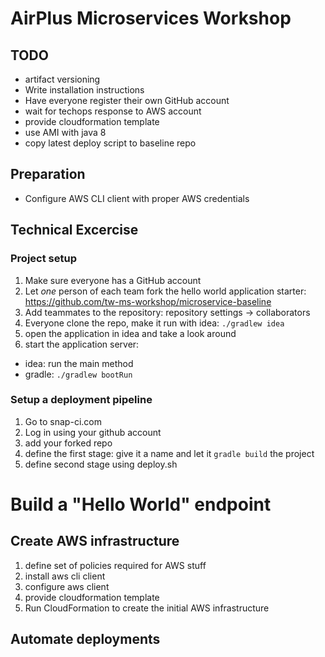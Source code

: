 # AirPlus Microservices Workshop

## TODO
* artifact versioning
* Write installation instructions
* Have everyone register their own GitHub account
* wait for techops response to AWS account
* provide cloudformation template
* use AMI with java 8
* copy latest deploy script to baseline repo

## Preparation
* Configure AWS CLI client with proper AWS credentials

## Technical Excercise

### Project setup
1. Make sure everyone has a GitHub account
2. Let *one* person of each team fork the hello world application starter: https://github.com/tw-ms-workshop/microservice-baseline
3. Add teammates to the repository: repository settings -> collaborators
4. Everyone clone the repo, make it run with idea: `./gradlew idea`
4. open the application in idea and take a look around
5. start the application server:
  * idea: run the main method
  * gradle: `./gradlew bootRun`

### Setup a deployment pipeline
1. Go to snap-ci.com
2. Log in using your github account
3. add your forked repo
4. define the first stage: give it a name and let it `gradle build` the project
5. define second stage using deploy.sh

# Build a "Hello World" endpoint

## Create AWS infrastructure
1. define set of policies required for AWS stuff
1. install aws cli client
1. configure aws client
1. provide cloudformation template
1. Run CloudFormation to create the initial AWS infrastructure

## Automate deployments

